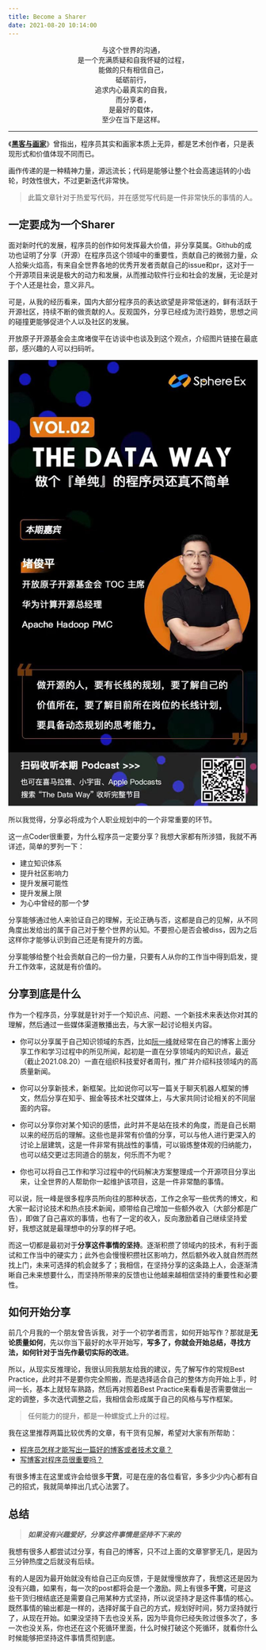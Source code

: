 ```yaml
---
title: Become a Sharer
date: 2021-08-20 10:14:00
---
```


<center>与这个世界的沟通，</center>
<center>是一个充满质疑和自我怀疑的过程，</center>
<center>能做的只有相信自己，</center>
<center>砥砺前行，</center>
<center>追求内心最真实的自我，</center>
<center>而分享者，</center>
<center>是最好的载体，</center>
<center>至少在当下是这样。</center>

<!--more-->

**********

《[**黑客与画家**](https://book.douban.com/subject/6021440/)》曾指出，程序员其实和画家本质上无异，都是艺术创作者，只是表现形式和价值体现不同而已。

画作传递的是一种精神力量，源远流长；代码是能够让整个社会高速运转的小齿轮，时效性很大，不过更新迭代非常快。

> 此篇文章针对于热爱写代码，并在感觉写代码是一件非常快乐的事情的人。

## 一定要成为一个Sharer

面对新时代的发展，程序员的创作如何发挥最大价值，非分享莫属。Github的成功也证明了分享（开源）在程序员这个领域中的重要性，贡献自己的微弱力量，众人拾柴火焰高，有来自全世界各地的优秀开发者贡献自己的issue和pr，这对于一个开源项目来说是极大的动力和发展，从而推动软件行业和社会的发展，无论是对于个人还是社会，意义非凡。

可是，从我的经历看来，国内大部分程序员的表达欲望是非常低迷的，鲜有活跃于开源社区，持续不断的做贡献的人。反观国外，分享已经成为流行趋势，思想之间的碰撞更能够促进个人以及社区的发展。

开放原子开源基金会主席堵俊平在访谈中也谈及到这个观点，介绍图片链接在最底部，感兴趣的人可以扫码听。

![](/images/2021.08/become-a-sharer.jpg)

所以我觉得，分享必将成为个人职业规划中的一个非常重要的环节。

这一点Coder很重要，为什么程序员一定要分享？我想大家都有所涉猎，我就不再详述，简单的罗列一下：

* 建立知识体系
* 提升社区影响力
* 提升发展可能性
* 提升发展上限
* 为心中曾经的那一个梦

分享能够通过他人来验证自己的理解，无论正确与否，这都是自己的见解，从不同角度出发给出的属于自己对于整个世界的认知。不要担心是否会被diss，因为之后这样你才能够认识到自己还是有提升的方面。

分享能够给整个社会贡献自己的一份力量，只要有人从你的工作当中得到启发，提升工作效率，这就是有价值的。

## 分享到底是什么

作为一个程序员，分享就是针对于一个知识点、问题、一个新技术来表达你对其的理解，然后通过一些媒体渠道散播出去，与大家一起讨论相关内容。

* 你可以分享属于自己知识领域的东西，比如[阮一峰](http://www.ruanyifeng.com/home.html)就经常在自己的博客上面分享工作和学习过程中的所见所闻，起初是一直在分享领域内的知识点，最近（截止2021.08.20）一直在组织科技爱好者周刊，推广并介绍科技领域内的高质量新闻。

* 你可以分享新技术，新框架。比如说你可以写一篇关于聊天机器人框架的博文，然后分享在知乎、掘金等技术社交媒体上，与大家共同讨论相关的不同层面的内容。

* 你可以分享你对某个知识的感悟，此时并不是站在技术的角度，而是自己长期以来的经历后的理解。这些也是非常有价值的分享，可以与他人进行更深入的讨论上层建筑，这是一件非常有挑战性的事情，可以锻炼整体观的归纳能力，也可以结交更过志同道合的朋友，何乐而不为呢？
* 你也可以将自己工作和学习过程中的代码解决方案整理成一个开源项目分享出来，让全世界的人帮助你一起维护该项目，这是一件非常酷的事情。

可以说，阮一峰是很多程序员所向往的那种状态，工作之余写一些优秀的博文，和大家一起讨论技术和热点技术新闻，顺带给自己增加一些额外收入（大部分都是广告），即做了自己喜欢的事情，也有了一定的收入，反向激励着自己继续坚持爱好，我想这就是最理想中的分享的样子吧。

而这一切都是最初对于**分享这件事情的坚持**。逐渐积攒了领域内的技术，有利于面试和工作当中的硬实力；此外也会慢慢积攒社区影响力，然后额外收入就自然而然找上门，未来可选择的机会就多了；我相信，在坚持分享的这条路上人，会逐渐清晰自己未来想要什么，而坚持所带来的反馈也让他越来越相信坚持的重要性和必要性。

## 如何开始分享

前几个月我的一个朋友曾告诉我，对于一个初学者而言，如何开始写作？那就是**无论质量如何**，先以你当下最好的水平开始写，**写多了，你就会开始总结，寻找方法，如何针对于当先作最切实际的改进**。

所以，从现实反推理论，我很认同我朋友给我的建议，先了解写作的常规Best Practice，此时并不是要你完全照搬，而是选择适合自己的整体方向开始上手，时间一长，基本上就轻车熟路，然后再对照着Best Practice来看看是否需要做出一定的调整，多次迭代调整之后，我相信会形成属于自己的风格与写作框架。

> 任何能力的提升，都是一种螺旋式上升的过程。

我在这里推荐两篇比较优秀的文章，有干货有见解，希望对大家有所帮助：

- [程序员怎样才能写出一篇好的博客或者技术文章？](https://www.zhihu.com/question/40716838/answer/88522718)
- [写博客对程序员很重要吗？](https://www.zhihu.com/question/273631529/answer/1330177772)

有很多博主在这里或许会给很多**干货**，可是在座的各位看官，多多少少内心都有自己的招式，我就简单摔出几式心法罢了。

## 总结

> ***如果没有兴趣爱好，分享这件事情是坚持不下来的***

我想有很多人都尝试过分享，有自己的博客，只不过上面的文章寥寥无几，是因为三分钟热度之后就没有后续。

有的人是因为最开始就没有给自己正向反馈，于是就慢慢放弃了，我想这还是因为没有兴趣，如果有，每一次的post都将会是一个激励。网上有很多**干货**，可是这些干货归根结底还是需要自己用某种方式坚持，所以说坚持才是这件事情的核心。既然事情的输出都是一样的，选择好属于自己的方式，规划好时间，努力坚持就行了，从现在开始。如果没坚持下去也没关系，因为毕竟你已经失败过很多次了，多一次也没关系，你也还在这个死循环里面，什么时候打破这个死循环，就看你什么时候能够把坚持这件事情贯彻到底。